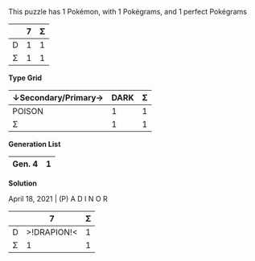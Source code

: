 This puzzle has 1 Pokémon, with 1 Pokégrams, and 1 perfect Pokégrams

|  | 7 | Σ |
| --- | --- | --- |
| D | 1 | 1 |
| Σ | 1 | 1 |

**Type Grid**

| ↓Secondary/Primary→ | DARK | Σ |
| ------------------- | ---- | --- |
| POISON | 1 | 1 |
| Σ | 1 | 1 |

**Generation List**

| Gen. 4 | 1 |
| ------ | --- |

**Solution**

April 18, 2021 | (P) A D I N O R

|  | 7 | Σ |
| --- | --- | --- |
| D | >!DRAPION!< | 1 |
| Σ | 1 | 1 |